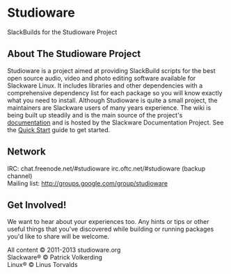 Studioware
==========

SlackBuilds for the Studioware Project

About The Studioware Project
----------------------------

Studioware is a project aimed at providing SlackBuild scripts for the best open source audio, video and photo editing software available for Slackware Linux. It includes libraries and other dependencies with a comprehensive dependency list for each package so you will know exactly what you need to install. Although Studioware is quite a small project, the maintainers are Slackware users of many years experience. The wiki is being built up steadily and is the main source of the project's [documentation](http://docs.slackware.com/studioware:start) and is hosted by the Slackware Documentation Project. See the [Quick Start](http://docs.slackware.com/studioware:quick_start) guide to get started.

Network
-------

IRC: chat.freenode.net/#studioware irc.oftc.net/#studioware (backup channel)  
Mailing list: http://groups.google.com/group/studioware

Get Involved!
-------------

We want to hear about your experiences too. Any hints or tips or other useful things that you've discovered while building or running packages you'd like to share will be welcome.

All content © 2011-2013 studioware.org  
Slackware® © Patrick Volkerding  
Linux® © Linus Torvalds  
